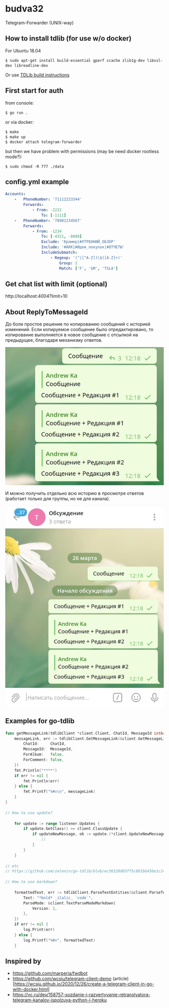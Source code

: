 # budva32

Telegram-Forwarder (UNIX-way)

## How to install tdlib (for use w/o docker)

For Ubuntu 18.04

```
$ sudo apt-get install build-essential gperf ccache zlib1g-dev libssl-dev libreadline-dev
```

Or use [TDLib build instructions](https://tdlib.github.io/td/build.html)

## First start for auth

from console:

```
$ go run .
```

or via docker:

```
$ make
$ make up
$ docker attach telegram-forwarder
```

but then we have problem with permissions (may be need docker rootless mode?):

```
$ sudo chmod -R 777 ./data
```

## config.yml example

```yml
Accounts:
	-	PhoneNumber: '71112223344'
		Forwards:
			- From: -2222
				To: [-1111]
	-	PhoneNumber: '78901234567'
		Forwards:
			- From: -1234
				To: [-4321, -8888]
				Exclude: 'Крамер|#УТРЕННИЙ_ОБЗОР'
				Include: '#ARK|#Идеи_покупок|#ОТЧЕТЫ'
				IncludeSubmatch:
					- Regexp: '(^|[^A-Z])\$([A-Z]+)'
						Group: 2
						Match: ['F', 'GM', 'TSLA']
```

## Get chat list with limit (optional)

http://localhost:4004?limit=10

## About ReplyToMessageId

До боли простое решение по копированию сообщений с историей изменений. Если копируемое сообщение было отредактировано, то копирование выполняется в новое сообщение с отсылкой на предыдущее, благодаря механизму ответов.

![](assets/image1.jpg)

И можно получить отдельно всю историю в просмотре ответов (работает только для группы, но не для канала).

![](assets/image2.jpg)

## Examples for go-tdlib

```go
func getMessageLink(tdlibClient *client.Client, ChatId, MessageId int64) {
	messageLink, err := tdlibClient.GetMessageLink(&client.GetMessageLinkRequest{
		ChatId:     ChatId,
		MessageId:  MessageId,
		ForAlbum:   false,
		ForComment: false,
	})
	fmt.Println("****")
	if err != nil {
		fmt.Println(err)
	} else {
		fmt.Printf("%#v\n", messageLink)
	}
}

// How to use update?

	for update := range listener.Updates {
		if update.GetClass() == client.ClassUpdate {
			if updateNewMessage, ok := update.(*client.UpdateNewMessage); ok {
				//
			}
		}
	}

// etc
// https://github.com/zelenin/go-tdlib/blob/ec36320d03ff5c891bb45be1c14317c195eeadb9/client/type.go#L1028-L1108

// How to use markdown?

	formattedText, err := tdlibClient.ParseTextEntities(&client.ParseTextEntitiesRequest{
		Text: "*bold* _italic_ `code`",
		ParseMode: &client.TextParseModeMarkdown{
			Version: 2,
		},
	})
	if err != nil {
		log.Print(err)
	} else {
		log.Printf("%#v", formattedText)
	}

```

## Inspired by

- https://github.com/marperia/fwdbot
- https://github.com/wcsiu/telegram-client-demo (article)[https://wcsiu.github.io/2020/12/26/create-a-telegram-client-in-go-with-docker.html]
- https://vc.ru/dev/158757-sozdanie-i-razvertyvanie-retranslyatora-telegram-kanalov-ispolzuya-python-i-heroku

